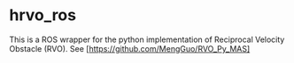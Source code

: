 # hrvo_ros

This is a ROS wrapper for the python implementation of Reciprocal Velocity Obstacle (RVO).
See [https://github.com/MengGuo/RVO_Py_MAS]
